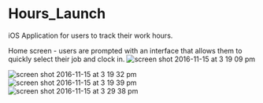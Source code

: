 # Hours_Launch

iOS Application for users to track their work hours.

Home screen - users are prompted with an interface that allows them to quickly select their job and clock in.
![screen shot 2016-11-15 at 3 19 09 pm](https://cloud.githubusercontent.com/assets/9935994/20322822/6f8a85d6-ab48-11e6-947e-4af04a6109e9.png) 


![screen shot 2016-11-15 at 3 19 32 pm](https://cloud.githubusercontent.com/assets/9935994/20322825/6f8b669a-ab48-11e6-84a9-996466ea6c65.png) 
![screen shot 2016-11-15 at 3 19 39 pm](https://cloud.githubusercontent.com/assets/9935994/20322824/6f8b27c0-ab48-11e6-8941-4088f23712d1.png) 
![screen shot 2016-11-15 at 3 29 38 pm](https://cloud.githubusercontent.com/assets/9935994/20322823/6f8ae6a2-ab48-11e6-90bf-bf8eb517c521.png) 
